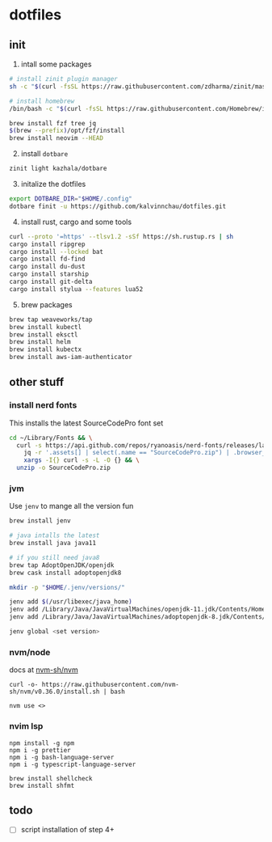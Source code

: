 # dotfiles

## init

1. intall some packages
```bash
# install zinit plugin manager
sh -c "$(curl -fsSL https://raw.githubusercontent.com/zdharma/zinit/master/doc/install.sh)"

# install homebrew
/bin/bash -c "$(curl -fsSL https://raw.githubusercontent.com/Homebrew/install/master/install.sh)"

brew install fzf tree jq
$(brew --prefix)/opt/fzf/install
brew install neovim --HEAD
```

2. install `dotbare`
```bash
zinit light kazhala/dotbare
```

3. initalize the dotfiles
```bash
export DOTBARE_DIR="$HOME/.config"
dotbare finit -u https://github.com/kalvinnchau/dotfiles.git
```

4. install rust, cargo and some tools
```bash
curl --proto '=https' --tlsv1.2 -sSf https://sh.rustup.rs | sh
cargo install ripgrep
cargo install --locked bat
cargo install fd-find
cargo install du-dust
cargo install starship
cargo install git-delta
cargo install stylua --features lua52
```

5. brew packages
```bash
brew tap weaveworks/tap
brew install kubectl
brew install eksctl
brew install helm
brew install kubectx
brew install aws-iam-authenticator
```

## other stuff

### install nerd fonts
This installs the latest SourceCodePro font set
```bash
cd ~/Library/Fonts && \
  curl -s https://api.github.com/repos/ryanoasis/nerd-fonts/releases/latest |
    jq -r '.assets[] | select(.name == "SourceCodePro.zip") | .browser_download_url' |
    xargs -I{} curl -s -L -O {} && \
  unzip -o SourceCodePro.zip
```

### jvm

Use `jenv` to mange all the version fun

```bash
brew install jenv

# java intalls the latest
brew install java java11

# if you still need java8
brew tap AdoptOpenJDK/openjdk
brew cask install adoptopenjdk8

mkdir -p "$HOME/.jenv/versions/"

jenv add $(/usr/libexec/java_home)
jenv add /Library/Java/JavaVirtualMachines/openjdk-11.jdk/Contents/Home
jenv add /Library/Java/JavaVirtualMachines/adoptopenjdk-8.jdk/Contents/Home

jenv global <set version>
```

### nvm/node
docs at [nvm-sh/nvm](https://github.com/nvm-sh/nvm)
```
curl -o- https://raw.githubusercontent.com/nvm-sh/nvm/v0.36.0/install.sh | bash

nvm use <>
```

### nvim lsp

```
npm install -g npm
npm i -g prettier
npm i -g bash-language-server
npm i -g typescript-language-server

brew install shellcheck
brew install shfmt
```

## todo
- [ ] script installation of step 4+

